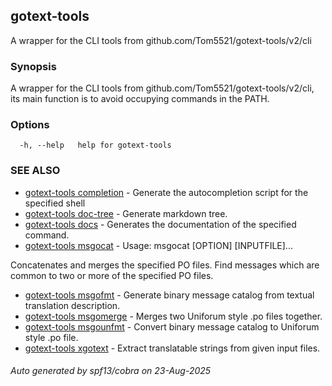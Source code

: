 ## gotext-tools

A wrapper for the CLI tools from github.com/Tom5521/gotext-tools/v2/cli

### Synopsis

A wrapper for the CLI tools from github.com/Tom5521/gotext-tools/v2/cli, its main function is to avoid occupying commands in the PATH.

### Options

```
  -h, --help   help for gotext-tools
```

### SEE ALSO

* [gotext-tools completion](gotext-tools_completion.md)	 - Generate the autocompletion script for the specified shell
* [gotext-tools doc-tree](gotext-tools_doc-tree.md)	 - Generate markdown tree.
* [gotext-tools docs](gotext-tools_docs.md)	 - Generates the documentation of the specified command.
* [gotext-tools msgocat](gotext-tools_msgocat.md)	 - Usage: msgocat [OPTION] [INPUTFILE]...

Concatenates and merges the specified PO files.
Find messages which are common to two or more of the specified PO files.
* [gotext-tools msgofmt](gotext-tools_msgofmt.md)	 - Generate binary message catalog from textual translation description.
* [gotext-tools msgomerge](gotext-tools_msgomerge.md)	 - Merges two Uniforum style .po files together.
* [gotext-tools msgounfmt](gotext-tools_msgounfmt.md)	 - Convert binary message catalog to Uniforum style .po file.
* [gotext-tools xgotext](gotext-tools_xgotext.md)	 - Extract translatable strings from given input files.

###### Auto generated by spf13/cobra on 23-Aug-2025
